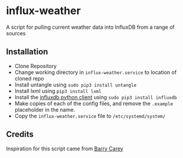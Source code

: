 # influx-weather
A script for pulling current weather data into InfluxDB from a range of sources

## Installation
- Clone Repository
- Change working directory in `influx-weather.service` to location of cloned repo
- Install untangle using `sudo pip3 install untangle`
- Install lxml using `pip3 install lxml`
- Install the [influxdb python client](https://github.com/influxdata/influxdb-python) using `sudo pip3 install influxdb`
- Make copies of each of the config files, and remove the `.example` placeholder in the name.
- Copy the `influx-weather.service` file to `/etc/systemd/system/`

## Credits
Inspiration for this script came from [Barry Carey](https://github.com/barrycarey/Plex-Data-Collector-For-InfluxDB)
